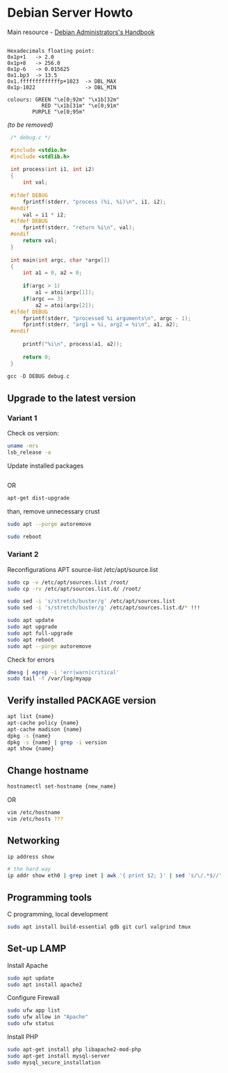 # Debian Server Howto

Main resource -  [Debian Administrators's Handbook](https://debian-handbook.info/browse/stable/)

```shell

Hexadecimals floating point:
0x1p+1   -> 2.0
0x1p+8   -> 256.0
0x1p-6   -> 0.015625
0x1.bp3  -> 13.5
0x1.fffffffffffffp+1023  -> DBL_MAX
0x1p-1022                -> DBL_MIN

colours: GREEN "\e[0;92m" "\x1b[32m"
           RED "\x1b[31m" "\e[0;91m"
        PURPLE "\e[0;95m"

```
_(to be removed)_
```c
 /* debug.c */

 #include <stdio.h>
 #include <stdlib.h>                                                             
                                                                                  
 int process(int i1, int i2)                                                     
 {                                                                               
     int val;                                                                    
           
 #ifdef DEBUG                                                                    
     fprintf(stderr, "process (%i, %i)\n", i1, i2);                              
 #endif                                                                          
     val = i1 * i2;                                                                                                                                             
 #ifdef DEBUG                                                                    
     fprintf(stderr, "return %i\n", val);                                        
 #endif                                                                          
     return val;                                                                 
 }                                                                               
                                                                                 
 int main(int argc, char *argv[])                                                
 {                                                                               
     int a1 = 0, a2 = 0;                                                         
                                                                                
     if(argc > 1)                                                                
         a1 = atoi(argv[1]);                                                         
     if(argc == 3)                                                               
         a2 = atoi(argv[2]);                                                     
 #ifdef DEBUG                                                                    
     fprintf(stderr, "processed %i arguments\n", argc - 1);                      
     fprintf(stderr, "arg1 = %i, arg2 = %i\n", a1, a2);                          
 #endif                                                                          
                                                                                  
     printf("%i\n", process(a1, a2));                                            
                                                                                
     return 0;                                                                   
 }
 
gcc -D DEBUG debug.c
```

## Upgrade to the latest version

### Variant 1
Check os version: 
```bash
uname -mrs
lsb_release -a

```
Update installed packages
```bash

```
OR 
```bash
apt-get dist-upgrade
```
than, remove unnecessary crust 
```bash
sudo apt --purge autoremove
```
```bash
sudo reboot
```
### Variant 2
Reconfigurations APT source-list /etc/apt/source.list
```bash
sudo cp -v /etc/apt/sources.list /root/
sudo cp -rv /etc/apt/sources.list.d/ /root/

sudo sed -i 's/stretch/buster/g' /etc/apt/sources.list
sudo sed -i 's/stretch/buster/g' /etc/apt/sources.list.d/* !!!

sudo apt update
sudo apt upgrade
sudo apt full-upgrade
sudo apt reboot
sudo apt --purge autoremove
```
Check for errors

```bash
dmesg | egrep -i 'err|warn|critical'
sudo tail -f /var/log/myapp
```

## Verify installed PACKAGE version
```bash
apt list {name}
apt-cache policy {name}
apt-cache madison {name}
dpkg -s {name}
dpkg -s {name} | grep -i version
apt show {name}
```

## Change hostname
```bash
hostnamectl set-hostname {new_name}
```
OR
```bash
vim /etc/hostname
vim /etc/hosts ???
```
## Networking
```bash
ip address show

# the hard way
ip addr show eth0 | grep inet | awk '{ print $2; }' | sed 's/\/.*$//'
```

## Programming tools 
C programming, local development
```bash
sudo apt install build-essential gdb git curl valgrind tmux
```
## Set-up LAMP

Install Apache
```bash
sudo apt update
sudo apt install apache2
```
Configure Firewall
```bash
sudo ufw app list
sudo ufw allow in "Apache"
sudo ufw status
```

Install PHP
```bash
sudo apt-get install php libapache2-mod-php 
sudo apt-get install mysql-server
sudo mysql_secure_installation
```
